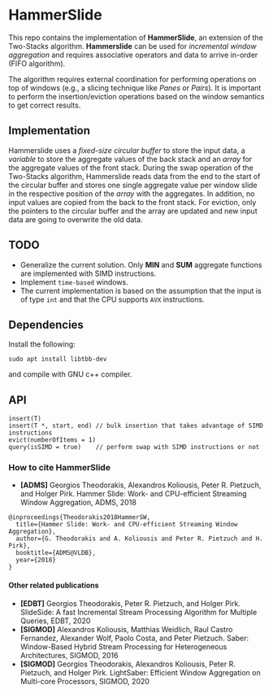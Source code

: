 # HammerSlide
This repo contains the implementation of **HammerSlide**, an extension of the Two-Stacks 
algorithm. **Hammerslide** can be used for _incremental window aggregation_ and requires associative 
operators and data to arrive in-order (FIFO algorithm).

The algorithm requires external coordination for performing operations on top of windows 
(e.g., a slicing technique like _Panes_ or _Pairs_). It is important to perform the insertion/eviction
operations based on the window semantics to get correct results.

## Implementation

Hammerslide uses a _fixed-size circular buffer_ to store the input data, a
_variable_ to store the aggregate values of the back stack and an _array_ for the aggregate values 
of the front stack. During the swap operation of the Two-Stacks algorithm, Hammerslide reads data 
from the end to the start of the circular buffer and stores one single aggregate value per window slide
in the respective position of the _array_ with the aggregates. In addition, no input values are copied from the back to the 
front stack. For eviction, only the pointers to the circular buffer and the array are updated and new input
data are going to overwrite the old data.


## TODO
* Generalize the current solution. Only **MIN** and **SUM** aggregate functions are implemented with SIMD instructions.
* Implement `time-based` windows.
* The current implementation is based on the assumption that the input is of type `int` and that
the CPU supports `AVX` instructions.

## Dependencies
Install the following:
```
sudo apt install libtbb-dev
```
and compile with GNU c++ compiler. 

## API
```
insert(T)
insert(T *, start, end) // bulk insertion that takes advantage of SIMD instructions
evict(numberOfItems = 1)
query(isSIMD = true)    // perform swap with SIMD instructions or not
```

### How to cite HammerSlide
* **[ADMS]** Georgios Theodorakis, Alexandros Koliousis, Peter R. Pietzuch, and Holger Pirk. Hammer Slide: Work- and CPU-efficient Streaming Window Aggregation, ADMS, 2018
```
@inproceedings{Theodorakis2018HammerSW,
  title={Hammer Slide: Work- and CPU-efficient Streaming Window Aggregation},
  author={G. Theodorakis and A. Koliousis and Peter R. Pietzuch and H. Pirk},
  booktitle={ADMS@VLDB},
  year={2018}
}
```

#### Other related publications
* **[EDBT]** Georgios Theodorakis, Peter R. Pietzuch, and Holger Pirk. SlideSide: A fast Incremental Stream Processing Algorithm for Multiple Queries, EDBT, 2020
* **[SIGMOD]** Alexandros Koliousis, Matthias Weidlich, Raul Castro Fernandez, Alexander Wolf, Paolo Costa, and Peter Pietzuch. Saber: Window-Based Hybrid Stream Processing for Heterogeneous Architectures, SIGMOD, 2016
* **[SIGMOD]** Georgios Theodorakis, Alexandros Koliousis, Peter R. Pietzuch, and Holger Pirk. LightSaber: Efficient Window Aggregation on Multi-core Processors, SIGMOD, 2020

